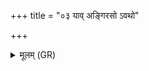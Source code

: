 +++
title = "०३ याव् अङ्गिरसो ऽवथो"

+++
<details><summary>मूलम् (GR)</summary>

याव् अङ्गिरसो ऽवथो याव् अगस्तिं  
मित्रावरुणा जमदग्निम् अत्रिम् ।  
यौ कश्यपम् अवथो यौ वसिष्ठं  
तौ नो मुञ्चतम् अंहसः ॥
</details>